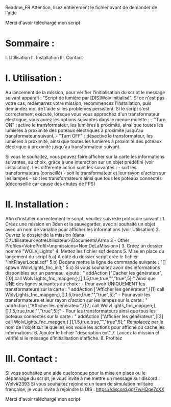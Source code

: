 Readme_FR
Attention, lisez entièrement le fichier avant de demander de l'aide

Merci d'avoir téléchargé mon script

# Sommaire :
I. Utilisation
II. Installation
III. Contact

# I. Utilisation :
Au lancement de la mission, pour vérifier l'initialisation du script le message suivant apparaît : "Script de lumière par [DIS]Wolv initialisé".
Si ce n'est pas votre cas, redémarrez votre mission, recommencez l'installation, puis demandez moi de l'aide si les problemes persistent.
Si le script s'est correctement exécuté, lorsque vous vous approchez d'un transformateur électrique, vous aurez les options suivantes dans le menue molette :
	- "Turn ON" : active le transformateur, les lumières à proximité, ainsi que toutes les lumières à proximité des poteaux électriques à proximité jusqu'au transformateur suivant, 
	- "Turn OFF" : désactive le transformateur, les lumières à proximité, ainsi que toutes les lumières à proximité des poteaux électrique à proximité jusqu'au transformateur suivant.

Si vous le souhaitez, vous pouvez faire afficher sur la carte les informations suivantes, au choix, grâce à une interaction sur un objet prédéfini (voir installation).
Les différente action sont les suivantes :
	- soit les transformateurs (conseillé)
	- soit le transformateur et leur rayon d'action sur les lampes 
	- soit les transformateurs ainsi que tous les poteaux connectés (déconseillé car cause des chutes de FPS)


# II. Installation :
Afin d'installer correctement le script, veuillez suivre le protocole suivant :
	1. Créez une mission en 3den et la sauvegarder, avec si souhaité un objet avec un nom de variable pour afficher les informations (voir Utilisation)
	2. Ouvrez le dossier de la mission (dans C:\Utilisateur\<VotreUtilisateur>\Documents\Arma 3 - Other Profiles\<VotreProfil>\mpmissions\<NomDeLaMission>)
	3. Créez un dossier nommé "WOLV_Lights"
	4. Mettez les fichier sqf dedans
	5. Mise en place du lancement du script
		5.a) A côté du dossier script crée le fichier "initPlayerLocal.sqf"
		5.b) Dedans mettre la ligne de commande suivante : "[] spawn WolvLights_fnc_init;"
		5.c) Si vous souhaitez avoir des informations disponibles sur un panneau, ajouté : "<MaVariable> addAction ["Cacher les générateur",{[0] call WolvLights_fnc_mapgen;},[],1.5,true,true,"","true",5];"
			Ainsi que UNE des lignes suivantes au choix :
			- Pour avoir UNIQUEMENT les transformateurs sur la carte :
				"<MaVariable> addAction ["Afficher les générateur",{[1] call WolvLights_fnc_mapgen;},[],1.5,true,true,"","true",5];"
			- Pour avoir les transformateurs et leur rayon d'action sur les lampes sur la carte :
				"<MaVariable> addAction ["Afficher les générateur",{[2] call WolvLights_fnc_mapgen;},[],1.5,true,true,"","true",5];"
			- Pour les transformateurs ainsi que tous les poteaux connectés sur la carte :
				"<MaVariable> addAction ["Afficher les générateur",{[3] call WolvLights_fnc_mapgen;},[],1.5,true,true,"","true",5];"
			Remplacez <MaVariable> par le nom de l'objet sur le quelles vos voulé les actions pour affiché ou cache les informations.
	6. Ajouter le fichier "description.ext"
	7. Lancez la mission et vérifié si le message d'initialisation s'affiche.
	8. Profitez
	
# III. Contact :
Si vous souhaitez une aide quelconque pour la mise en place ou le dépannage du script, je vous invite à me mettre un message sur discord : Wolv#2393
Si vous souhaitez rejoindre un team de simulation militaire française, je vous invite à rejoindre la DIS : https://discord.gg/7wHQqe7cXX

Merci d'avoir téléchargé mon script
